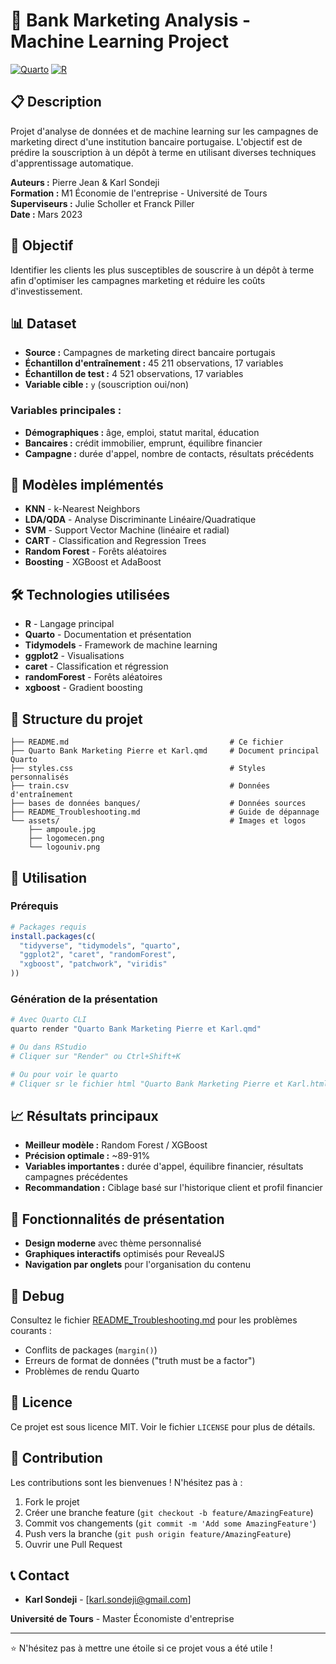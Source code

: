 # 🏦 Bank Marketing Analysis - Machine Learning Project

[![Quarto](https://img.shields.io/badge/Made%20with-Quarto-blue.svg)](https://quarto.org/)
[![R](https://img.shields.io/badge/R-%23276DC3.svg?style=flat&logo=r&logoColor=white)](https://www.r-project.org/)

## 📋 Description

Projet d'analyse de données et de machine learning sur les campagnes de marketing direct d'une institution bancaire portugaise. L'objectif est de prédire la souscription à un dépôt à terme en utilisant diverses techniques d'apprentissage automatique.

**Auteurs :** Pierre Jean & Karl Sondeji  
**Formation :** M1 Économie de l'entreprise - Université de Tours  
**Superviseurs :** Julie Scholler et Franck Piller  
**Date :** Mars 2023

## 🎯 Objectif

Identifier les clients les plus susceptibles de souscrire à un dépôt à terme afin d'optimiser les campagnes marketing et réduire les coûts d'investissement.

## 📊 Dataset

- **Source :** Campagnes de marketing direct bancaire portugais
- **Échantillon d'entraînement :** 45 211 observations, 17 variables
- **Échantillon de test :** 4 521 observations, 17 variables
- **Variable cible :** `y` (souscription oui/non)

### Variables principales :
- **Démographiques :** âge, emploi, statut marital, éducation
- **Bancaires :** crédit immobilier, emprunt, équilibre financier
- **Campagne :** durée d'appel, nombre de contacts, résultats précédents

## 🤖 Modèles implémentés

- **KNN** - k-Nearest Neighbors
- **LDA/QDA** - Analyse Discriminante Linéaire/Quadratique
- **SVM** - Support Vector Machine (linéaire et radial)
- **CART** - Classification and Regression Trees
- **Random Forest** - Forêts aléatoires
- **Boosting** - XGBoost et AdaBoost

## 🛠️ Technologies utilisées

- **R** - Langage principal
- **Quarto** - Documentation et présentation
- **Tidymodels** - Framework de machine learning
- **ggplot2** - Visualisations
- **caret** - Classification et régression
- **randomForest** - Forêts aléatoires
- **xgboost** - Gradient boosting

## 📁 Structure du projet

```
├── README.md                                    # Ce fichier
├── Quarto Bank Marketing Pierre et Karl.qmd     # Document principal Quarto
├── styles.css                                   # Styles personnalisés
├── train.csv                                    # Données d'entraînement
├── bases de données banques/                    # Données sources
├── README_Troubleshooting.md                    # Guide de dépannage
└── assets/                                      # Images et logos
    ├── ampoule.jpg
    ├── logomecen.png
    └── logouniv.png
```

## 🚀 Utilisation

### Prérequis

```r
# Packages requis
install.packages(c(
  "tidyverse", "tidymodels", "quarto",
  "ggplot2", "caret", "randomForest", 
  "xgboost", "patchwork", "viridis"
))
```

### Génération de la présentation

```bash
# Avec Quarto CLI
quarto render "Quarto Bank Marketing Pierre et Karl.qmd"

# Ou dans RStudio
# Cliquer sur "Render" ou Ctrl+Shift+K

# Ou pour voir le quarto
# Cliquer sr le fichier html "Quarto Bank Marketing Pierre et Karl.html" une fois le dossier téléchargé
```

## 📈 Résultats principaux

- **Meilleur modèle :** Random Forest / XGBoost
- **Précision optimale :** ~89-91%
- **Variables importantes :** durée d'appel, équilibre financier, résultats campagnes précédentes
- **Recommandation :** Ciblage basé sur l'historique client et profil financier

## 🎨 Fonctionnalités de présentation

- **Design moderne** avec thème personnalisé
- **Graphiques interactifs** optimisés pour RevealJS
- **Navigation par onglets** pour l'organisation du contenu


## 🔧 Debug

Consultez le fichier [README_Troubleshooting.md](README_Troubleshooting.md) pour les problèmes courants :
- Conflits de packages (`margin()`)
- Erreurs de format de données ("truth must be a factor")
- Problèmes de rendu Quarto

## 📄 Licence

Ce projet est sous licence MIT. Voir le fichier `LICENSE` pour plus de détails.

## 🤝 Contribution

Les contributions sont les bienvenues ! N'hésitez pas à :
1. Fork le projet
2. Créer une branche feature (`git checkout -b feature/AmazingFeature`)
3. Commit vos changements (`git commit -m 'Add some AmazingFeature'`)
4. Push vers la branche (`git push origin feature/AmazingFeature`)
5. Ouvrir une Pull Request

## 📞 Contact

- **Karl Sondeji** - [karl.sondeji@gmail.com]

**Université de Tours** - Master Économiste d'entreprise

---

⭐ N'hésitez pas à mettre une étoile si ce projet vous a été utile !
